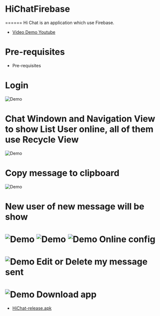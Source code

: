 # HiChatFirebase
======
Hi Chat is an application which use Firebase.
* [Video Demo Youtube](http://bit.ly/2hV7xkD)

Pre-requisites
======
- Pre-requisites

Login
=====
![Demo](https://j.gifs.com/Nx18Qz.gif)

Chat Windown and Navigation View to show List User online, all of them use Recycle View
=====
![Demo](https://j.gifs.com/76Jnp8.gif)

Copy message to clipboard
======
![Demo](https://j.gifs.com/KOEYLl.gif)

New user of new message will be show
======
![Demo](https://j.gifs.com/Z4Xwz2.gif)
![Demo](https://j.gifs.com/lO6v77.gif)
![Demo](https://j.gifs.com/GZKY83.gif)
Online config
=========
![Demo](https://j.gifs.com/qj8VZk.gif)
Edit or Delete my message sent
======
![Demo](https://j.gifs.com/98Xp2Y.gif)
Download app
====== 
* [HiChat-release.apk](http://bit.ly/2h9Tp67)
